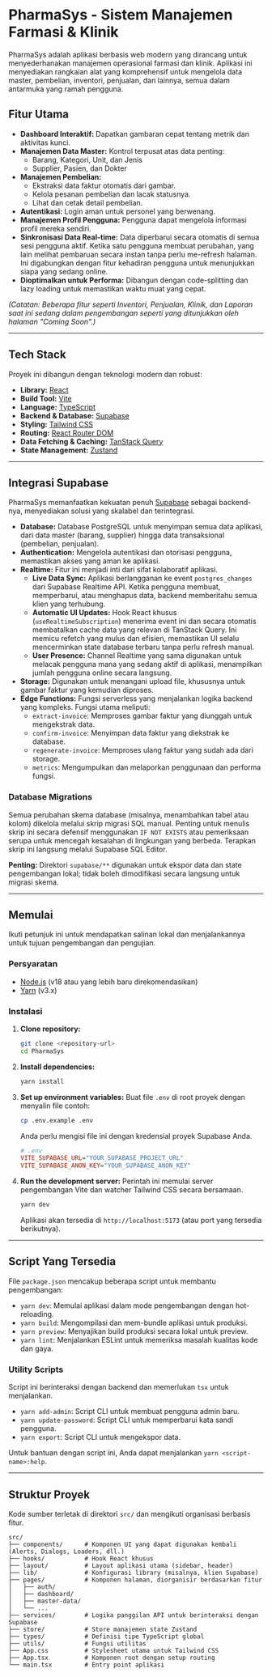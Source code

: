 # PharmaSys - Sistem Manajemen Farmasi & Klinik

PharmaSys adalah aplikasi berbasis web modern yang dirancang untuk menyederhanakan manajemen operasional farmasi dan klinik. Aplikasi ini menyediakan rangkaian alat yang komprehensif untuk mengelola data master, pembelian, inventori, penjualan, dan lainnya, semua dalam antarmuka yang ramah pengguna.

## Fitur Utama

-   **Dashboard Interaktif:** Dapatkan gambaran cepat tentang metrik dan aktivitas kunci.
-   **Manajemen Data Master:** Kontrol terpusat atas data penting:
    -   Barang, Kategori, Unit, dan Jenis
    -   Supplier, Pasien, dan Dokter
-   **Manajemen Pembelian:**
    -   Ekstraksi data faktur otomatis dari gambar.
    -   Kelola pesanan pembelian dan lacak statusnya.
    -   Lihat dan cetak detail pembelian.
-   **Autentikasi:** Login aman untuk personel yang berwenang.
-   **Manajemen Profil Pengguna:** Pengguna dapat mengelola informasi profil mereka sendiri.
-   **Sinkronisasi Data Real-time:** Data diperbarui secara otomatis di semua sesi pengguna aktif. Ketika satu pengguna membuat perubahan, yang lain melihat pembaruan secara instan tanpa perlu me-refresh halaman. Ini digabungkan dengan fitur kehadiran pengguna untuk menunjukkan siapa yang sedang online.
-   **Dioptimalkan untuk Performa:** Dibangun dengan code-splitting dan lazy loading untuk memastikan waktu muat yang cepat.

*(Catatan: Beberapa fitur seperti Inventori, Penjualan, Klinik, dan Laporan saat ini sedang dalam pengembangan seperti yang ditunjukkan oleh halaman "Coming Soon".)*

---

## Tech Stack

Proyek ini dibangun dengan teknologi modern dan robust:

-   **Library:** [React](https://react.dev/)
-   **Build Tool:** [Vite](https://vitejs.dev/)
-   **Language:** [TypeScript](https://www.typescriptlang.org/)
-   **Backend & Database:** [Supabase](https://supabase.com/)
-   **Styling:** [Tailwind CSS](https://tailwindcss.com/)
-   **Routing:** [React Router DOM](https://reactrouter.com/)
-   **Data Fetching & Caching:** [TanStack Query](https://tanstack.com/query/latest)
-   **State Management:** [Zustand](https://zustand-demo.pmnd.rs/)

---

## Integrasi Supabase

PharmaSys memanfaatkan kekuatan penuh [Supabase](https://supabase.com/) sebagai backend-nya, menyediakan solusi yang skalabel dan terintegrasi.

-   **Database:** Database PostgreSQL untuk menyimpan semua data aplikasi, dari data master (barang, supplier) hingga data transaksional (pembelian, penjualan).
-   **Authentication:** Mengelola autentikasi dan otorisasi pengguna, memastikan akses yang aman ke aplikasi.
-   **Realtime:** Fitur ini menjadi inti dari sifat kolaboratif aplikasi.
    -   **Live Data Sync:** Aplikasi berlangganan ke event `postgres_changes` dari Supabase Realtime API. Ketika pengguna membuat, memperbarui, atau menghapus data, backend memberitahu semua klien yang terhubung.
    -   **Automatic UI Updates:** Hook React khusus (`useRealtimeSubscription`) menerima event ini dan secara otomatis membatalkan cache data yang relevan di TanStack Query. Ini memicu refetch yang mulus dan efisien, memastikan UI selalu mencerminkan state database terbaru tanpa perlu refresh manual.
    -   **User Presence:** Channel Realtime yang sama digunakan untuk melacak pengguna mana yang sedang aktif di aplikasi, menampilkan jumlah pengguna online secara langsung.
-   **Storage:** Digunakan untuk menangani upload file, khususnya untuk gambar faktur yang kemudian diproses.
-   **Edge Functions:** Fungsi serverless yang menjalankan logika backend yang kompleks. Fungsi utama meliputi:
    -   `extract-invoice`: Memproses gambar faktur yang diunggah untuk mengekstrak data.
    -   `confirm-invoice`: Menyimpan data faktur yang diekstrak ke database.
    -   `regenerate-invoice`: Memproses ulang faktur yang sudah ada dari storage.
    -   `metrics`: Mengumpulkan dan melaporkan penggunaan dan performa fungsi.

### Database Migrations

Semua perubahan skema database (misalnya, menambahkan tabel atau kolom) dikelola melalui skrip migrasi SQL manual. Penting untuk menulis skrip ini secara defensif menggunakan `IF NOT EXISTS` atau pemeriksaan serupa untuk mencegah kesalahan di lingkungan yang berbeda. Terapkan skrip ini langsung melalui Supabase SQL Editor.

**Penting:** Direktori `supabase/**` digunakan untuk ekspor data dan state pengembangan lokal; tidak boleh dimodifikasi secara langsung untuk migrasi skema.

---

## Memulai

Ikuti petunjuk ini untuk mendapatkan salinan lokal dan menjalankannya untuk tujuan pengembangan dan pengujian.

### Persyaratan

-   [Node.js](https://nodejs.org/) (v18 atau yang lebih baru direkomendasikan)
-   [Yarn](https://yarnpkg.com/) (v3.x)

### Instalasi

1.  **Clone repository:**
    ```sh
    git clone <repository-url>
    cd PharmaSys
    ```

2.  **Install dependencies:**
    ```sh
    yarn install
    ```

3.  **Set up environment variables:**
    Buat file `.env` di root proyek dengan menyalin file contoh:
    ```sh
    cp .env.example .env
    ```
    Anda perlu mengisi file ini dengan kredensial proyek Supabase Anda.
    ```ini
    # .env
    VITE_SUPABASE_URL="YOUR_SUPABASE_PROJECT_URL"
    VITE_SUPABASE_ANON_KEY="YOUR_SUPABASE_ANON_KEY"
    ```

4.  **Run the development server:**
    Perintah ini memulai server pengembangan Vite dan watcher Tailwind CSS secara bersamaan.
    ```sh
    yarn dev
    ```
    Aplikasi akan tersedia di `http://localhost:5173` (atau port yang tersedia berikutnya).

---

## Script Yang Tersedia

File `package.json` mencakup beberapa script untuk membantu pengembangan:

-   `yarn dev`: Memulai aplikasi dalam mode pengembangan dengan hot-reloading.
-   `yarn build`: Mengompilasi dan mem-bundle aplikasi untuk produksi.
-   `yarn preview`: Menyajikan build produksi secara lokal untuk preview.
-   `yarn lint`: Menjalankan ESLint untuk memeriksa masalah kualitas kode dan gaya.

### Utility Scripts

Script ini berinteraksi dengan backend dan memerlukan `tsx` untuk menjalankan.

-   `yarn add-admin`: Script CLI untuk membuat pengguna admin baru.
-   `yarn update-password`: Script CLI untuk memperbarui kata sandi pengguna.
-   `yarn export`: Script CLI untuk mengekspor data.

Untuk bantuan dengan script ini, Anda dapat menjalankan `yarn <script-name>:help`.

---

## Struktur Proyek

Kode sumber terletak di direktori `src/` dan mengikuti organisasi berbasis fitur.

```
src/
├── components/      # Komponen UI yang dapat digunakan kembali (Alerts, Dialogs, Loaders, dll.)
├── hooks/           # Hook React khusus
├── layout/          # Layout aplikasi utama (sidebar, header)
├── lib/             # Konfigurasi library (misalnya, klien Supabase)
├── pages/           # Komponen halaman, diorganisir berdasarkan fitur
│   ├── auth/
│   ├── dashboard/
│   ├── master-data/
│   └── ...
├── services/        # Logika panggilan API untuk berinteraksi dengan Supabase
├── store/           # Store manajemen state Zustand
├── types/           # Definisi tipe TypeScript global
├── utils/           # Fungsi utilitas
├── App.css          # Stylesheet utama untuk Tailwind CSS
├── App.tsx          # Komponen root dengan setup routing
└── main.tsx         # Entry point aplikasi
```
